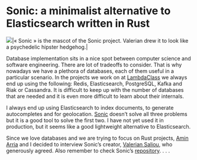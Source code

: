 # Sonic: a minimalist alternative to Elasticsearch written in Rust

![](https://miro.medium.com/max/904/1*ur9rT3EUiunAzys52MePnQ.jpeg)|« Sonic » is the mascot of the Sonic project. Valerian drew it to look like a psychedelic hipster hedgehog.|
 

Database implementation sits in a nice spot between computer science and software engineering. There are lot of tradeoffs to consider. That is why nowadays we have a plethora of databases, each of them useful in a particular scenario. In the projects we work on at [LambdaClass](https://lambdaclass.com/) we always end up using the following: Redis, Elasticsearch, PostgreSQL, Kafka and Riak or Cassandra. It is difficult to keep up with the number of databases that are needed and it is even more difficult to learn about their internals.

I always end up using Elasticsearch to index documents, to generate autocompletes and for geolocation. [Sonic](https://github.com/valeriansaliou/sonic) doesn’t solve all three problems but it is a good tool to solve the first two. I have not yet used it in production, but it seems like a good lightweight alternative to Elasticsearch.

Since we love databases and we are trying to focus on Rust projects, [Amin Arria](http://twitter.com/nenearria) and I decided to interview Sonic’s creator, [Valerian Saliou,](https://github.com/valeriansaliou) who generously agreed. Also remember to check Sonic’s [repository](https://github.com/valeriansaliou/sonic).
                                                               . . . 


